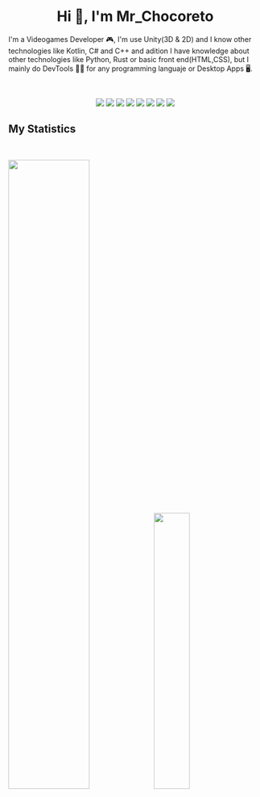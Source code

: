 <h1 align="center">
  <b>Hi 👋, I'm Mr_Chocoreto</b>
</h1>

I'm a Videogames Developer 🎮, I'm use Unity(3D & 2D) and I know other technologies like Kotlin, C# and C++ 
and adition I have knowledge about other technologies like Python, Rust or basic front end(HTML,CSS), 
but I mainly do DevTools 🧑‍💻 for any programming languaje or Desktop Apps 🖥️.

<br>

<p>
<div align="center">
  <img src="https://img.shields.io/badge/-Kotlin-1E875E?style=for-the-badge&logo=kotlin&logoColor=008F62&labelColor=1F1F1F">
  <img src="https://img.shields.io/badge/-Unity-757575?style=for-the-badge&logo=unity&logoColor=E6E6E6&labelColor=1F1F1F">
  <img src="https://img.shields.io/badge/-CSharp-7751BA?style=for-the-badge&logo=csharp&logoColor=CEB2FF&labelColor=1F1F1F">
  <img src="https://img.shields.io/badge/-C++-7F7DFF?style=for-the-badge&logo=cplusplus&logoColor=B7B5FF&labelColor=1F1F1F">
  <img src="https://img.shields.io/badge/-Rust-8F0000?style=for-the-badge&logo=rust&logoColor=FF3739&labelColor=240000">  
  <img src="https://img.shields.io/badge/-Python-E7DD6D?style=for-the-badge&logo=python&logoColor=E7DD6D&labelColor=1A0600">
  <img src="https://img.shields.io/badge/-HTML-c58545?style=for-the-badge&logo=html5&logoColor=c58545&labelColor=282828">
  <img src="https://img.shields.io/badge/-CSS-d1a01f?style=for-the-badge&logo=css3&logoColor=d1a01f&labelColor=282828">
</div>
</p>


## My Statistics

<br/>
<p align="left">
  <img width="56.6%" src="https://github-readme-stats.vercel.app/api?username=MrChocoreto&theme=dark&show_icons=true&hide=stars&ring_color=B7B5FF&rank_icon=github" />
  <img width="37.5%" src="https://github-readme-stats.vercel.app/api/top-langs/?username=MrChocoreto&layout=compact&theme=dark" />
  </a>
</p>
<br>

